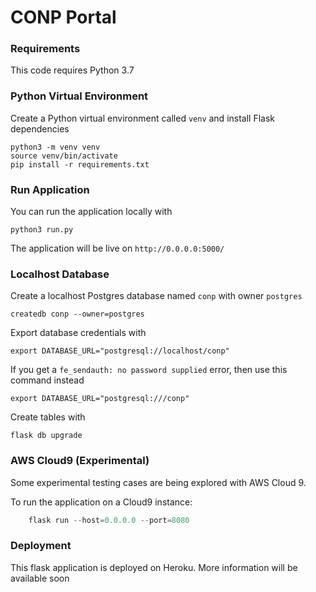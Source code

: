 
# CONP Portal 

### Requirements

This code requires Python 3.7 

### Python Virtual Environment

Create a Python virtual environment called `venv` and install Flask dependencies

    python3 -m venv venv
    source venv/bin/activate
    pip install -r requirements.txt

### Run Application

You can run the application locally with 

    python3 run.py
    
The application will be live on `http://0.0.0.0:5000/` 
    

### Localhost Database

Create a localhost Postgres database named `conp` with owner `postgres`

    createdb conp --owner=postgres
    
Export database credentials with


    export DATABASE_URL="postgresql://localhost/conp"

If you get a `fe_sendauth: no password supplied` error, then use this command instead

    export DATABASE_URL="postgresql:///conp"

Create tables with

    flask db upgrade

### AWS Cloud9 (Experimental)

Some experimental testing cases are being explored with AWS Cloud 9.

To run the application on a Cloud9 instance:

```python
    flask run --host=0.0.0.0 --port=8080
```


### Deployment
    
This flask application is deployed on Heroku. More information will be available soon